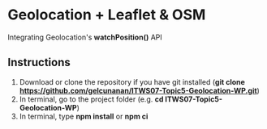 # Geolocation + Leaflet & OSM
Integrating Geolocation's __watchPosition()__ API

## Instructions
1. Download or clone the repository if you have git installed (**git clone https://github.com/gelcunanan/ITWS07-Topic5-Geolocation-WP.git**)
2. In terminal, go to the project folder (e.g. **cd ITWS07-Topic5-Geolocation-WP**)
3. In terminal, type **npm install** or **npm ci**
